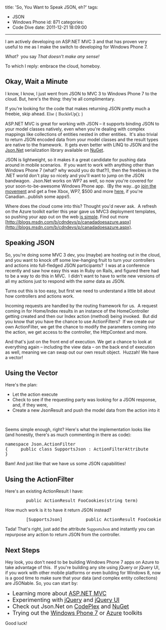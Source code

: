 title: 'So, You Want to Speak JSON, eh?'
tags:
  - JSON
  - Windows Phone
id: 871
categories:
  - Code Dive
date: 2011-12-21 18:09:00
---

I am actively developing on ASP.NET MVC 3 and that has proven very useful to me as I make the switch to developing for Windows Phone 7.

_What?_&nbsp; you say _That doesn't make any sense!_

To which I reply: embrace the cloud, homeboy.&nbsp; 

## Okay, Wait a Minute

I know, I know, I just went from JSON to MVC 3 to Windows Phone 7 to the cloud. But, here's the thing: they're all complimentary. 

If you're looking for the code that makes returning JSON pretty much a freebie, skip ahead. <font face="Lucida Console">Else { BuckleUp(); }</font>

ASP.NET MVC is great for working with JSON – it supports binding JSON to your model classes natively, even when you're dealing with complex mappings like collections of entities nested in other entities.&nbsp; It's also trivial to return JSON encoded data from your model classes and the result types are native to the framework.&nbsp; It gets even better with LINQ to JSON and the [Json.Net](http://json.codeplex.com/) serialization library available on [NuGet](http://nuget.org/packages/Newtonsoft.Json).

JSON is lightweight, so it makes it a great candidate for pushing data around in mobile scenarios.&nbsp; If you want to work with anything other than Windows Phone 7 (what? why would you do that?!), then the freebies in the .NET world don't play so nicely and you'll want to jump on the JSON bandwagon.&nbsp; Json.Net works on WP7 as well, so now you're covered for your soon-to-be-awesome Windows Phone app.&nbsp; (By the way...go [join the movement](http://www.developermovement.com/) and get a free Xbox, WP7, $500 and more [here](http://www.developermovement.com/), if you're Canadian...publish some apps!).

Where does the cloud come into this? Thought you'd never ask.&nbsp; A refresh on the Azure toolkit earlier this year gave us MVC3 deployment templates, so pushing your app out on the web [is simple](http://www.asp.net/mvc/overview/deployment/walkthrough-hosting-an-aspnet-mvc-application-on-windows-azure). Find out more [http://blogs.msdn.com/b/cdndevs/p/canadadoesazure.aspx](http://blogs.msdn.com/b/cdndevs/p/canadadoesazure.aspx).

## Speaking JSON

So, you're doing some MVC 3 dev, you (maybe) are hosting out in the cloud, and you want to knock off some low-hanging fruit to turn your controllers and actions into full-fledged JSON participants?&nbsp; I was at a conference recently and saw how easy this was in Ruby on Rails, and figured there had to be a way to do this in MVC.&nbsp; I didn't want to have to write new versions of all my actions just to respond with the _same_ data as JSON.

Turns out this is too easy, but first we need to understand a little bit about how controllers and actions work.

Incoming requests are handled by the routing framework for us.&nbsp; A request coming in for Home/Index results in an instance of the HomeController getting created and then our Index action (method) being invoked.&nbsp; But did you know that you have the chance to use ActionFilters?&nbsp; If we create our own ActionFilter, we get the chance to modify the parameters coming into the action, we get access to the controller, the HttpContext and more.&nbsp; 

And that's just on the front end of execution. We get a chance to look at everything again – including the view data – on the back end of execution as well, meaning we can swap out our own result object.&nbsp; Huzzah! We have a vector!

## Using the Vector

Here's the plan:

*   Let the action execute  <li>Check to see if the requesting party was looking for a JSON response, and, if they were,  <li>Create a new JsonResult and push the model data from the action into it 

&nbsp;

Seems simple enough, right? Here's what the implementation looks like (and honestly, there's as much commenting in there as code):
<pre>namespace Json.ActionFilter
{&nbsp;&nbsp;&nbsp;&nbsp; public class SupportsJson : ActionFilterAttribute&nbsp;&nbsp;&nbsp;&nbsp; {&nbsp;&nbsp;&nbsp;&nbsp;&nbsp;&nbsp;&nbsp;&nbsp; // we will use the framework default but allow users to override in the constructor&nbsp;&nbsp;&nbsp;&nbsp;&nbsp;&nbsp;&nbsp;&nbsp; private JsonRequestBehavior _jsonRequestBehavior = JsonRequestBehavior.DenyGet;&nbsp;&nbsp;&nbsp;&nbsp;&nbsp;&nbsp;&nbsp;&nbsp; public SupportsJson() {}&nbsp;&nbsp;&nbsp;&nbsp;&nbsp;&nbsp;&nbsp;&nbsp; // if you want to allow GET (lame!) then be my guest...&nbsp;&nbsp;&nbsp;&nbsp;&nbsp;&nbsp;&nbsp;&nbsp; public SupportsJson(JsonRequestBehavior behavior)&nbsp;&nbsp;&nbsp;&nbsp;&nbsp;&nbsp;&nbsp;&nbsp; {&nbsp;&nbsp;&nbsp;&nbsp;&nbsp;&nbsp;&nbsp;&nbsp;&nbsp;&nbsp;&nbsp;&nbsp; _jsonRequestBehavior = behavior;&nbsp;&nbsp;&nbsp;&nbsp;&nbsp;&nbsp;&nbsp;&nbsp; }&nbsp;&nbsp;&nbsp;&nbsp;&nbsp;&nbsp;&nbsp;&nbsp; // this happens AFTER the action is executed and BEFORE the result is returned&nbsp;&nbsp;&nbsp;&nbsp;&nbsp;&nbsp;&nbsp;&nbsp; // so it's the perfect place to swap out the result object for our JSON one&nbsp;&nbsp;&nbsp;&nbsp;&nbsp;&nbsp;&nbsp;&nbsp; public override void OnActionExecuted(ActionExecutedContext filterContext)&nbsp;&nbsp;&nbsp;&nbsp;&nbsp;&nbsp;&nbsp;&nbsp; {&nbsp;&nbsp;&nbsp;&nbsp;&nbsp;&nbsp;&nbsp;&nbsp;&nbsp;&nbsp;&nbsp;&nbsp; // capture the application types&nbsp;&nbsp;&nbsp;&nbsp;&nbsp;&nbsp;&nbsp;&nbsp;&nbsp;&nbsp;&nbsp;&nbsp; var applicationTypes = (filterContext.HttpContext.Request.AcceptTypes ?? new string[] {""});&nbsp;&nbsp;&nbsp;&nbsp;&nbsp;&nbsp;&nbsp;&nbsp;&nbsp;&nbsp;&nbsp;&nbsp; // check to see if json is in there&nbsp;&nbsp;&nbsp;&nbsp;&nbsp;&nbsp;&nbsp;&nbsp;&nbsp;&nbsp;&nbsp;&nbsp; if (applicationTypes.Contains("application/json"))&nbsp;&nbsp;&nbsp;&nbsp;&nbsp;&nbsp;&nbsp;&nbsp;&nbsp;&nbsp;&nbsp;&nbsp; {&nbsp;&nbsp;&nbsp;&nbsp;&nbsp;&nbsp;&nbsp;&nbsp;&nbsp;&nbsp;&nbsp;&nbsp;&nbsp;&nbsp;&nbsp;&nbsp; // swap out the result if they requested Json&nbsp;&nbsp;&nbsp;&nbsp;&nbsp;&nbsp;&nbsp;&nbsp;&nbsp;&nbsp;&nbsp;&nbsp;&nbsp;&nbsp;&nbsp;&nbsp; var model = filterContext.Controller.ViewData.Model;&nbsp;&nbsp;&nbsp;&nbsp;&nbsp;&nbsp;&nbsp;&nbsp;&nbsp;&nbsp;&nbsp;&nbsp;&nbsp;&nbsp;&nbsp;&nbsp; filterContext.Result = new JsonResult { Data = model, JsonRequestBehavior = _jsonRequestBehavior };&nbsp;&nbsp;&nbsp;&nbsp;&nbsp;&nbsp;&nbsp;&nbsp;&nbsp;&nbsp;&nbsp;&nbsp; }&nbsp;&nbsp;&nbsp;&nbsp;&nbsp;&nbsp;&nbsp;&nbsp; }&nbsp;&nbsp;&nbsp;&nbsp; }
}</pre>

Bam! And just like that we have us some JSON capabilities!

## Using the ActionFilter

Here's an existing ActionResult I have:
<pre>&nbsp;&nbsp;&nbsp;&nbsp;&nbsp;&nbsp;&nbsp; public ActionResult FooCookies(string term)&nbsp;&nbsp;&nbsp;&nbsp;&nbsp;&nbsp;&nbsp;&nbsp; {&nbsp;&nbsp;&nbsp;&nbsp;&nbsp;&nbsp;&nbsp;&nbsp;&nbsp;&nbsp;&nbsp;&nbsp; PeopleRepository repository = new PeopleRepository();&nbsp;&nbsp;&nbsp;&nbsp;&nbsp;&nbsp;&nbsp;&nbsp;&nbsp;&nbsp;&nbsp;&nbsp; var people = repository.GetPeople(term);&nbsp;&nbsp;&nbsp;&nbsp;&nbsp;&nbsp;&nbsp;&nbsp;&nbsp;&nbsp;&nbsp;&nbsp; return View(people);&nbsp;&nbsp;&nbsp;&nbsp;&nbsp;&nbsp;&nbsp;&nbsp; }</pre>

How much work is it to have it return JSON instead?
<pre>&nbsp;&nbsp;&nbsp;&nbsp;&nbsp;&nbsp;&nbsp; [SupportsJson]&nbsp;&nbsp;&nbsp;&nbsp;&nbsp;&nbsp;&nbsp;&nbsp; public ActionResult FooCookies(string term)&nbsp;&nbsp;&nbsp;&nbsp;&nbsp;&nbsp;&nbsp;&nbsp; {&nbsp;&nbsp;&nbsp;&nbsp;&nbsp;&nbsp;&nbsp;&nbsp;&nbsp;&nbsp;&nbsp;&nbsp; PeopleRepository repository = new PeopleRepository();&nbsp;&nbsp;&nbsp;&nbsp;&nbsp;&nbsp;&nbsp;&nbsp;&nbsp;&nbsp;&nbsp;&nbsp; var people = repository.GetPeople(term);&nbsp;&nbsp;&nbsp;&nbsp;&nbsp;&nbsp;&nbsp;&nbsp;&nbsp;&nbsp;&nbsp;&nbsp; return View(people);&nbsp;&nbsp;&nbsp;&nbsp;&nbsp;&nbsp;&nbsp;&nbsp; }</pre>

Tada! That's right, just add the attribute <font face="Lucida Console">SupportsJson</font> and instantly you can repurpose any action to return JSON from the controller.

## Next Steps

Hey look, you don't need to be building Windows Phone 7 apps on Azure to take advantage of this.&nbsp; If you're building any site using jQuery or jQuery UI, if you work with other mobile platforms or even building for Windows 8, now is a good time to make sure that your data (and complex entity collections) are JSONable. So, you can start by:

*   <font size="4">Learning more about </font>[<font size="4">ASP.NET MVC</font>](http://www.asp.net/mvc)<li><font size="4">Experimenting with </font>[<font size="4">jQuery</font>](http://jquery.com/)<font size="4"> and </font>[<font size="4">jQuery UI</font>](http://www.jqueryui.com)<li><font size="4">Check out Json.Net on </font>[<font size="4">CodePlex</font>](http://json.codeplex.com/)<font size="4"> and </font>[<font size="4">NuGet</font>](http://nuget.org/packages/Newtonsoft.Json)<li><font size="4">Trying out the </font>[<font size="4">Windows Phone 7</font>](http://create.msdn.com/en-ca/)<font size="4"> or </font>[<font size="4">Azure</font>](http://blogs.msdn.com/b/cdndevs/p/canadadoesazure.aspx)<font size="4"> toolkits</font>

Good luck!